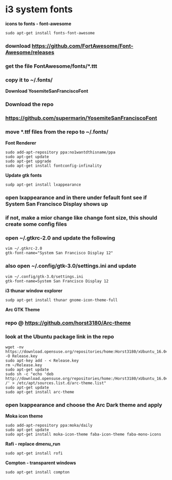 # i3 system fonts

**icons to fonts - font-awesome**

    sudo apt-get install fonts-font-awesome

### download https://github.com/FortAwesome/Font-Awesome/releases
### get the file FontAwesome/fonts/*.ttt
### copy it to ~/.fonts/

**Download YosemiteSanFranciscoFont**

###  Download the repo
### https://github.com/supermarin/YosemiteSanFranciscoFont
### move *.ttf files from the repo to ~/.fonts/

**Font Renderer**

    sudo add-apt-repository ppa:no1wantdthisname/ppa
    sudo apt-get update
    sudo apt-get upgrade
    sudo apt-get install fontconfig-infinality

**Update gtk fonts**

    sudp apt-get install lxappearance

### open lxappearance and in there under fefault font see if System San Francisco Display shows up
### if not, make a mior change like change font size, this should create some config files
### open ~/.gtkrc-2.0 and update the following

    vim ~/.gtkrc-2.0
    gtk-font-name="System San Francisco Display 12"

### also open ~/.config/gtk-3.0/settings.ini and update

    vim ~/.config/gtk-3.0/settings.ini
    gtk-font-name=System San Francisco Display 12

**i3 thunar window explorer**

    sudp apt-get install thunar gnome-icon-theme-full

**Arc GTK Theme**

 ### repo @ https://github.com/horst3180/Arc-theme
 ### look at the Ubuntu package link in the repo

    wget -nv https://download.opensuse.org/repositories/home:Horst3180/xUbuntu_16.04/Release.key -O Release.key
    sudo apt-key add - < Release.key
    rm ~/Release.key
    sudo apt-get update
    sudo sh -c "echo 'deb http://download.opensuse.org/repositories/home:/Horst3180/xUbuntu_16.04/ /' > /etc/apt/sources.list.d/arc-theme.list"
    sudo apt-get update
    sudo apt-get install arc-theme

### open lxappearance and choose the Arc Dark theme and apply

**Moka icon theme**

    sudo add-apt-repository ppa:moka/daily
    sudo apt-get update
    sudo apt-get install moka-icon-theme faba-icon-theme faba-mono-icons

**Rafi - replace dmenu_run**

    sudo apt-get install rofi

**Compton - transparent windows**

    sudo apt-get install compton